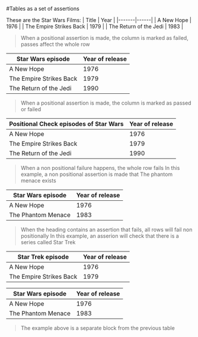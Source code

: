 #Tables as a set of assertions

These are the Star Wars Films:
| Title | Year |
|-------|------|
| A New Hope | 1976 |
| The Empire Strikes Back | 1979 |
| The Return of the Jedi | 1983 |

> When a positional assertion is made, the column is marked as failed, passes affect the whole row

| Star Wars episode | Year of release |
|-------------------|-----------------|
| A New Hope             | 1976 |
| The Empire Strikes Back | 1979 |
| The Return of the Jedi | 1990 |

> When a positional assertion is made, the column is marked as passed or failed

| Positional Check episodes of Star Wars | Year of release |
|----------------------------------------|-----------------|
| A New Hope | 1976 |
| The Empire Strikes Back | 1979 |
| The Return of the Jedi | 1990 |

> When a non positional failure happens, the whole row fails
> In this example, a non positional assertion is made that The phantom menace exists

| Star Wars episode | Year of release |
|-------------------|-----------------|
| A New Hope | 1976 |
| The Phantom Menace | 1983 |

> When the heading contains an assertion that fails, all rows will fail non positionally
> In this example, an asserion will check that there is a series called Star Trek

| Star Trek episode | Year of release |
|-------------------|-----------------|
| A New Hope | 1976 |
| The Empire Strikes Back | 1979 |

| Star Wars episode | Year of release |
|-------------------|-----------------|
| A New Hope | 1976 |
| The Phantom Menace | 1983 |

> The example above is a separate block from the previous table

<!--OUTPUT
> **In da spec:** executed: 30, passed: 18, failed: 12

#Tables as a set of assertions

These are the Star Wars Films:
| Title                   | Year |
|-------------------------|------|
| A New Hope              | 1976 |
| The Empire Strikes Back | 1979 |
| The Return of the Jedi  | 1983 |

> When a positional assertion is made, the column is marked as failed, passes affect the whole row

| Star Wars episode           | Year of release     |
|-----------------------------|---------------------|
| **A New Hope**              | **1976**            |
| **The Empire Strikes Back** | **1979**            |
| The Return of the Jedi      | **~~1990~~ [1983]** |

> When a positional assertion is made, the column is marked as passed or failed

| Positional Check episodes of Star Wars | Year of release     |
|----------------------------------------|---------------------|
| A New Hope                             | **1976**            |
| The Empire Strikes Back                | **1979**            |
| The Return of the Jedi                 | **~~1990~~ [1983]** |

> When a non positional failure happens, the whole row fails
> In this example, a non positional assertion is made that The phantom menace exists

| Star Wars episode          | Year of release |
|----------------------------|-----------------|
| **A New Hope**             | **1976**        |
| **~~The Phantom Menace~~** | **~~1983~~**    |

> When the heading contains an assertion that fails, all rows will fail non positionally
> In this example, an asserion will check that there is a series called Star Trek

| Star Trek episode               | Year of release |
|---------------------------------|-----------------|
| **~~A New Hope~~**              | **~~1976~~**    |
| **~~The Empire Strikes Back~~** | **~~1979~~**    |

| Star Wars episode          | Year of release |
|----------------------------|-----------------|
| **A New Hope**             | **1976**        |
| **~~The Phantom Menace~~** | **~~1983~~**    |

> The example above is a separate block from the previous table

-->
